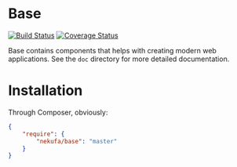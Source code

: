 # Base

[![Build Status](https://travis-ci.org/nekufa/base.png)](https://travis-ci.org/nekufa/base)
[![Coverage Status](https://coveralls.io/repos/nekufa/base/badge.png)](https://coveralls.io/r/nekufa/base)

Base contains components that helps with creating modern web applications.
See the `doc` directory for more detailed documentation.

# Installation

Through Composer, obviously:

```json
{
    "require": {
        "nekufa/base": "master"
    }
}
```
